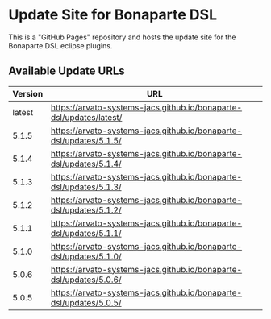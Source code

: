 Update Site for Bonaparte DSL
=============

This is a "GitHub Pages" repository and hosts the update site for the Bonaparte DSL eclipse plugins.

## Available Update URLs

| Version | URL |
|---|---|
| latest | https://arvato-systems-jacs.github.io/bonaparte-dsl/updates/latest/ |
| 5.1.5 | https://arvato-systems-jacs.github.io/bonaparte-dsl/updates/5.1.5/ |
| 5.1.4 | https://arvato-systems-jacs.github.io/bonaparte-dsl/updates/5.1.4/ |
| 5.1.3 | https://arvato-systems-jacs.github.io/bonaparte-dsl/updates/5.1.3/ |
| 5.1.2 | https://arvato-systems-jacs.github.io/bonaparte-dsl/updates/5.1.2/ |
| 5.1.1 | https://arvato-systems-jacs.github.io/bonaparte-dsl/updates/5.1.1/ |
| 5.1.0 | https://arvato-systems-jacs.github.io/bonaparte-dsl/updates/5.1.0/ |
| 5.0.6 | https://arvato-systems-jacs.github.io/bonaparte-dsl/updates/5.0.6/ |
| 5.0.5 | https://arvato-systems-jacs.github.io/bonaparte-dsl/updates/5.0.5/ |
